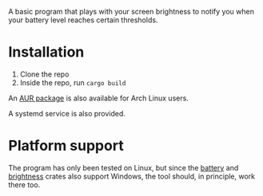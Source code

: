 A basic program that plays with your screen brightness to notify you when your battery level reaches certain thresholds.

# Installation

1. Clone the repo
2. Inside the repo, run `cargo build`

An [AUR package](https://aur.archlinux.org/packages/batwatch-git) is also available for Arch Linux users.

A systemd service is also provided.

# Platform support

The program has only been tested on Linux, but since the [battery] and [brightness] crates also support Windows, the tool should, in principle, work there too.

[battery]: https://crates.io/crates/battery
[brightness]: https://crates.io/crates/brightness
